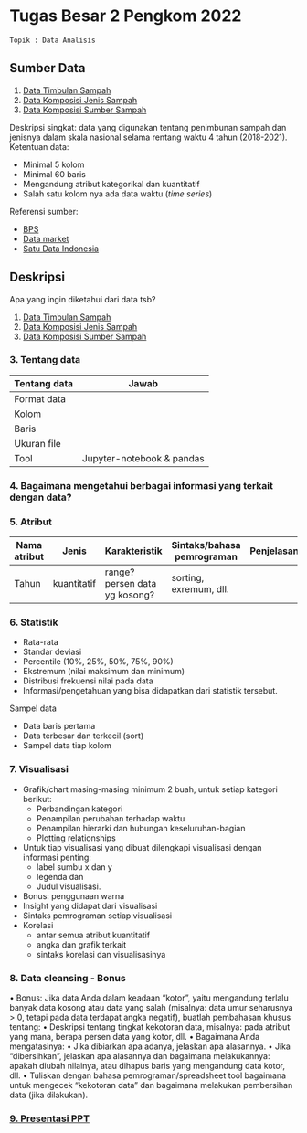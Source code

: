 # Tugas Besar 2 Pengkom 2022
`Topik : Data Analisis`

## Sumber Data
1. [Data Timbulan Sampah](https://docs.google.com/spreadsheets/d/1eu4DChuI-Z_LJTgsH58Yt-Y6GNf3EO8E/edit?usp=share_link&ouid=102172680674629401624&rtpof=true&sd=true)
2. [Data Komposisi Jenis Sampah](https://docs.google.com/spreadsheets/d/15SM4u2lZewoC8J5A5VG4IGOpbUC4zA2P/edit?usp=share_link&ouid=102172680674629401624&rtpof=true&sd=true)
3. [Data Komposisi Sumber Sampah](https://docs.google.com/spreadsheets/d/1B7xMx9-5Q4eOmw8Vp4-KzMG2MAzuIZa5/edit?usp=share_link&ouid=102172680674629401624&rtpof=true&sd=true)

Deskripsi singkat: data yang digunakan tentang penimbunan sampah dan jenisnya dalam skala nasional selama rentang waktu 4 tahun (2018-2021).
Ketentuan data: 
- Minimal 5 kolom
- Minimal 60 baris
- Mengandung atribut kategorikal dan kuantitatif
- Salah satu kolom nya ada data waktu (*time series*)

Referensi sumber: 
- [BPS](https://www.bps.go.id/)
- [Data market](https://www.qlik.com/us/products/qlik-sense/data-sources)
- [Satu Data Indonesia](https://data.go.id/home)

## Deskripsi
Apa yang ingin diketahui dari data tsb?
1. [Data Timbulan Sampah](https://github.com/dinagoethe/pengkom/blob/main/tb/dtanalis/timbulan.md)
2. [Data Komposisi Jenis Sampah](https://github.com/dinagoethe/pengkom/blob/main/tb/dtanalis/kom_jenis.md)
3. [Data Komposisi Sumber Sampah]()


### 3. Tentang data

| Tentang data | Jawab |
| ------------ | ----- |
| Format data | |
| Kolom | |
| Baris | |
| Ukuran file | |
| Tool | Jupyter-notebook & pandas |

### 4. Bagaimana mengetahui berbagai informasi yang terkait dengan data?

### 5. Atribut


| Nama atribut | Jenis | Karakteristik | Sintaks/bahasa pemrograman | Penjelasan |
| ------------ | ----- | -------------- | -------------------------- | ---------- |
| Tahun | kuantitatif | range? persen data yg kosong? | sorting, exremum, dll. |  |

### 6. Statistik
- Rata-rata
- Standar deviasi
- Percentile (10%, 25%, 50%, 75%, 90%)
- Ekstremum (nilai maksimum dan minimum)
- Distribusi frekuensi nilai pada data
- Informasi/pengetahuan yang bisa didapatkan dari statistik tersebut.

 Sampel data
- Data baris pertama
- Data terbesar dan terkecil (sort)
- Sampel data tiap kolom


### 7. Visualisasi
- Grafik/chart masing-masing minimum 2
buah, untuk setiap kategori berikut:
  - Perbandingan kategori
  - Penampilan perubahan terhadap waktu
  - Penampilan hierarki dan hubungan keseluruhan-bagian
  - Plotting relationships
- Untuk tiap visualisasi yang dibuat dilengkapi visualisasi dengan informasi penting:
  - label sumbu x dan y
  - legenda dan
  - Judul visualisasi. 
- Bonus: penggunaan warna
- Insight yang didapat dari visualisasi
- Sintaks pemrograman setiap visualisasi
- Korelasi
  - antar semua atribut kuantitatif
  - angka dan grafik terkait
  - sintaks korelasi dan visualisasinya 

### 8. Data cleansing - Bonus
• Bonus: Jika data Anda dalam keadaan “kotor”, yaitu mengandung
terlalu banyak data kosong atau data yang salah (misalnya: data
umur seharusnya > 0, tetapi pada data terdapat angka negatif),
buatlah pembahasan khusus tentang:
• Deskripsi tentang tingkat kekotoran data, misalnya: pada atribut yang mana,
berapa persen data yang kotor, dll.
• Bagaimana Anda mengatasinya:
• Jika dibiarkan apa adanya, jelaskan apa alasannya.
• Jika “dibersihkan”, jelaskan apa alasannya dan bagaimana melakukannya: apakah
diubah nilainya, atau dihapus baris yang mengandung data kotor, dll.
• Tuliskan dengan bahasa pemrograman/spreadsheet tool bagaimana
untuk mengecek “kekotoran data” dan bagaimana melakukan
pembersihan data (jika dilakukan).

### [9. Presentasi PPT]()
